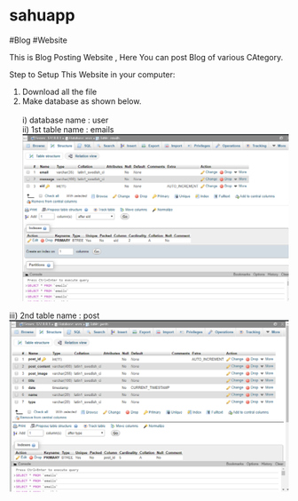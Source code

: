 # sahuapp
#Blog
#Website

This is Blog Posting Website , Here You can post Blog of various CAtegory.

Step to Setup This Website in your computer:<br>
1. Download all the file<br>
2. Make database as shown below.<br><br>
 i) database name : user<br>
 ii) 1st table name : emails<br>
 <img src="Screenshot (20).png"><br>
 
 iii) 2nd table name : post
 <img src="Screenshot (21).png">

